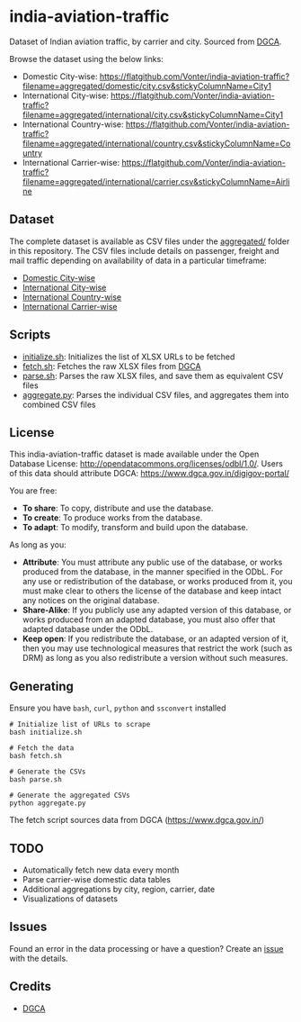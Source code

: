 # india-aviation-traffic

Dataset of Indian aviation traffic, by carrier and city. Sourced from [DGCA](https://www.dgca.gov.in/).

Browse the dataset using the below links:
- Domestic City-wise: <https://flatgithub.com/Vonter/india-aviation-traffic?filename=aggregated/domestic/city.csv&stickyColumnName=City1>
- International City-wise: <https://flatgithub.com/Vonter/india-aviation-traffic?filename=aggregated/international/city.csv&stickyColumnName=City1>
- International Country-wise: <https://flatgithub.com/Vonter/india-aviation-traffic?filename=aggregated/international/country.csv&stickyColumnName=Country>
- International Carrier-wise: <https://flatgithub.com/Vonter/india-aviation-traffic?filename=aggregated/international/carrier.csv&stickyColumnName=Airline>

## Dataset

The complete dataset is available as CSV files under the [aggregated/](aggregated) folder in this repository. The CSV files include details on passenger, freight and mail traffic depending on availability of data in a particular timeframe:
- [Domestic City-wise](aggregated/domestic/city.csv?raw=1)
- [International City-wise](aggregated/international/city.csv?raw=1)
- [International Country-wise](aggregated/international/country.csv?raw=1)
- [International Carrier-wise](aggregated/international/carrier.csv?raw=1)

## Scripts

- [initialize.sh](initialize.sh): Initializes the list of XLSX URLs to be fetched
- [fetch.sh](fetch.sh): Fetches the raw XLSX files from [DGCA](https://www.dgca.gov.in/)
- [parse.sh](parse.sh): Parses the raw XLSX files, and save them as equivalent CSV files
- [aggregate.py](aggregate.py): Parses the individual CSV files, and aggregates them into combined CSV files

## License

This india-aviation-traffic dataset is made available under the Open Database License: http://opendatacommons.org/licenses/odbl/1.0/. 
Users of this data should attribute DGCA: https://www.dgca.gov.in/digigov-portal/

You are free:

* **To share**: To copy, distribute and use the database.
* **To create**: To produce works from the database.
* **To adapt**: To modify, transform and build upon the database.

As long as you:

* **Attribute**: You must attribute any public use of the database, or works produced from the database, in the manner specified in the ODbL. For any use or redistribution of the database, or works produced from it, you must make clear to others the license of the database and keep intact any notices on the original database.
* **Share-Alike**: If you publicly use any adapted version of this database, or works produced from an adapted database, you must also offer that adapted database under the ODbL.
* **Keep open**: If you redistribute the database, or an adapted version of it, then you may use technological measures that restrict the work (such as DRM) as long as you also redistribute a version without such measures.

## Generating

Ensure you have `bash`, `curl`, `python` and `ssconvert` installed

```
# Initialize list of URLs to scrape
bash initialize.sh

# Fetch the data
bash fetch.sh

# Generate the CSVs
bash parse.sh

# Generate the aggregated CSVs
python aggregate.py
```

The fetch script sources data from DGCA (https://www.dgca.gov.in/)

## TODO

- Automatically fetch new data every month
- Parse carrier-wise domestic data tables
- Additional aggregations by city, region, carrier, date
- Visualizations of datasets

## Issues

Found an error in the data processing or have a question? Create an [issue](https://github.com/Vonter/india-aviation-traffic/issues) with the details.

## Credits

- [DGCA](https://www.dgca.gov.in/)
